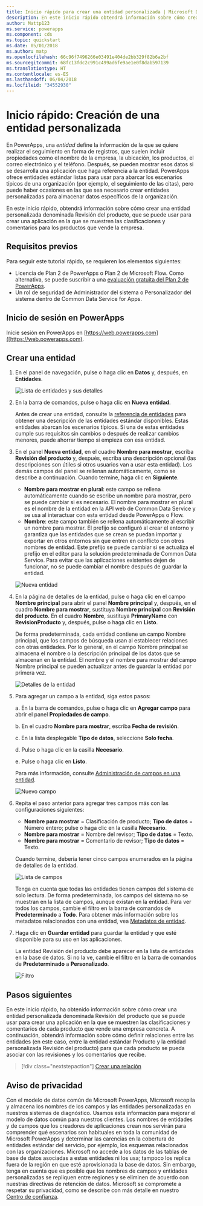 ```yaml
---
title: Inicio rápido para crear una entidad personalizada | Microsoft Docs
description: En este inicio rápido obtendrá información sobre cómo crear un entidad personalizada en PowerApps.
author: Mattp123
ms.service: powerapps
ms.component: cds
ms.topic: quickstart
ms.date: 05/01/2018
ms.author: matp
ms.openlocfilehash: 66c96f7496266e03491e404de2bb329f82b6a2bf
ms.sourcegitcommit: 68fc13fdc2c991c499ad6fe9ae1e0f8dab597139
ms.translationtype: HT
ms.contentlocale: es-ES
ms.lasthandoff: 06/04/2018
ms.locfileid: "34552930"
---
```

# <a name="quickstart-create-a-custom-entity"></a>Inicio rápido: Creación de una entidad personalizada
En PowerApps, una *entidad* define la información de la que se quiere realizar el seguimiento en forma de registros, que suelen incluir propiedades como el nombre de la empresa, la ubicación, los productos, el correo electrónico y el teléfono. Después, se pueden mostrar esos datos si se desarrolla una aplicación que haga referencia a la entidad. PowerApps ofrece entidades estándar listas para usar para abarcar los escenarios típicos de una organización (por ejemplo, el seguimiento de las citas), pero puede haber ocasiones en las que sea necesario crear entidades personalizadas para almacenar datos específicos de la organización.

En este inicio rápido, obtendrá información sobre cómo crear una entidad personalizada denominada Revisión del producto, que se puede usar para crear una aplicación en la que se muestren las clasificaciones y comentarios para los productos que vende la empresa.

## <a name="prerequisites"></a>Requisitos previos
Para seguir este tutorial rápido, se requieren los elementos siguientes:
* Licencia de Plan 2 de PowerApps o Plan 2 de Microsoft Flow. Como alternativa, se puede suscribir a una [evaluación gratuita del Plan 2 de PowerApps](https://web.powerapps.com/signup?redirect=marketing&email=).
* Un rol de seguridad de Administrador del sistema o Personalizador del sistema dentro de Common Data Service for Apps.

## <a name="sign-in-to-powerapps"></a>Inicio de sesión en PowerApps
Inicie sesión en PowerApps en [https://web.powerapps.com]([https://web.powerapps.com).

## <a name="create-an-entity"></a>Crear una entidad
1. En el panel de navegación, pulse o haga clic en **Datos** y, después, en **Entidades**.

    ![Lista de entidades y sus detalles](./media/data-platform-cds-create-entity/entitylist.png "Lista de entidades")

2. En la barra de comandos, pulse o haga clic en **Nueva entidad**.

    Antes de crear una entidad, consulte la [referencia de entidades](../../developer/common-data-service/reference/about-entity-reference.md) para obtener una descripción de las entidades estándar disponibles. Estas entidades abarcan los escenarios típicos. Si una de estas entidades cumple sus requisitos sin cambios o después de realizar cambios menores, puede ahorrar tiempo si empieza con esa entidad. 

3. En el panel **Nueva entidad**, en el cuadro **Nombre para mostrar**, escriba **Revisión del producto** y, después, escriba una descripción opcional (las descripciones son útiles si otros usuarios van a usar esta entidad). Los demás campos del panel se rellenan automáticamente, como se describe a continuación. Cuando termine, haga clic en **Siguiente**.

    * **Nombre para mostrar en plural**: este campo se rellena automáticamente cuando se escribe un nombre para mostrar, pero se puede cambiar si es necesario. El nombre para mostrar en plural es el nombre de la entidad en la API web de Common Data Service y se usa al interactuar con esta entidad desde PowerApps o Flow.
    * **Nombre**: este campo también se rellena automáticamente al escribir un nombre para mostrar. El prefijo se configuró al crear el entorno y garantiza que las entidades que se crean se puedan importar y exportar en otros entornos sin que entren en conflicto con otros nombres de entidad. Este prefijo se puede cambiar si se actualiza el prefijo en el editor para la solución predeterminada de Common Data Service. Para evitar que las aplicaciones existentes dejen de funcionar, no se puede cambiar el nombre después de guardar la entidad.
     
    ![Nueva entidad](./media/data-platform-cds-create-entity/newentitypanel.png "Panel Nueva entidad")

4. En la página de detalles de la entidad, pulse o haga clic en el campo **Nombre principal** para abrir el panel **Nombre principal** y, después, en el cuadro **Nombre para mostrar**, sustituya **Nombre principal** con **Revisión del producto**. En el cuadro **Nombre**, sustituya **PrimaryName** con **RevisionProducto** y, después, pulse o haga clic en **Listo**.
 
    De forma predeterminada, cada entidad contiene un campo Nombre principal, que los campos de búsqueda usan al establecer relaciones con otras entidades. Por lo general, en el campo Nombre principal se almacena el nombre o la descripción principal de los datos que se almacenan en la entidad. El nombre y el nombre para mostrar del campo Nombre principal se pueden actualizar antes de guardar la entidad por primera vez.

    ![Detalles de la entidad](./media/data-platform-cds-create-entity/newentitydetails.png "Detalles de la nueva entidad")

5. Para agregar un campo a la entidad, siga estos pasos:
 
    a. En la barra de comandos, pulse o haga clic en **Agregar campo** para abrir el panel **Propiedades de campo**.

    b. En el cuadro **Nombre para mostrar**, escriba **Fecha de revisión**.

    c. En la lista desplegable **Tipo de datos**, seleccione **Solo fecha**.

    d. Pulse o haga clic en la casilla **Necesario**.
    
    e. Pulse o haga clic en **Listo**.
     
    Para más información, consulte [Administración de campos en una entidad](data-platform-manage-fields.md).

    ![Nuevo campo](./media/data-platform-cds-create-entity/newfieldpanel-2.png "Panel Nuevo campo")

6. Repita el paso anterior para agregar tres campos más con las configuraciones siguientes:
    * **Nombre para mostrar** = Clasificación de producto; **Tipo de datos** = Número entero; pulse o haga clic en la casilla **Necesario**.
    * **Nombre para mostrar** = Nombre del revisor; **Tipo de datos** = Texto.
    * **Nombre para mostrar** = Comentario de revisor; **Tipo de datos** = Texto.

    Cuando termine, debería tener cinco campos enumerados en la página de detalles de la entidad.

    ![Lista de campos](./media/data-platform-cds-create-entity/addedfields.png "Lista de campos")

    Tenga en cuenta que todas las entidades tienen campos del sistema de solo lectura. De forma predeterminada, los campos del sistema no se muestran en la lista de campos, aunque existan en la entidad. Para ver todos los campos, cambie el filtro en la barra de comandos de **Predeterminado** a **Todo**. Para obtener más información sobre los metadatos relacionados con una entidad, vea [Metadatos de entidad](../../developer/common-data-service/entity-metadata.md).

7. Haga clic en **Guardar entidad** para guardar la entidad y que esté disponible para su uso en las aplicaciones.

    La entidad Revisión del producto debe aparecer en la lista de entidades en la base de datos. Si no la ve, cambie el filtro en la barra de comandos de **Predeterminado** a **Personalizado**.

    ![Filtro](./media/data-platform-cds-create-entity/filter.png "Filtrar la selección")

## <a name="next-steps"></a>Pasos siguientes
En este inicio rápido, ha obtenido información sobre cómo crear una entidad personalizada denominada Revisión del producto que se puede usar para crear una aplicación en la que se muestren las clasificaciones y comentarios de cada producto que vende una empresa concreta. A continuación, obtendrá información sobre cómo definir relaciones entre las entidades (en este caso, entre la entidad estándar Producto y la entidad personalizada Revisión del producto) para que cada producto se pueda asociar con las revisiones y los comentarios que recibe.

> [!div class="nextstepaction"]
> [Crear una relación](data-platform-entity-lookup.md)

## <a name="privacy-notice"></a>Aviso de privacidad
Con el modelo de datos común de Microsoft PowerApps, Microsoft recopila y almacena los nombres de los campos y las entidades personalizadas en nuestros sistemas de diagnóstico. Usamos esta información para mejorar el modelo de datos común para nuestros clientes. Los nombres de entidades y de campos que los creadores de aplicaciones crean nos servirán para comprender qué escenarios son habituales en toda la comunidad de Microsoft PowerApps y determinar las carencias en la cobertura de entidades estándar del servicio, por ejemplo, los esquemas relacionados con las organizaciones. Microsoft no accede a los datos de las tablas de base de datos asociadas a estas entidades ni los usa; tampoco los replica fuera de la región en que esté aprovisionada la base de datos. Sin embargo, tenga en cuenta que es posible que los nombres de campos y entidades personalizadas se repliquen entre regiones y se eliminen de acuerdo con nuestras directivas de retención de datos. Microsoft se compromete a respetar su privacidad, como se describe con más detalle en nuestro [Centro de confianza](https://www.microsoft.com/trustcenter/Privacy/default.aspx).
